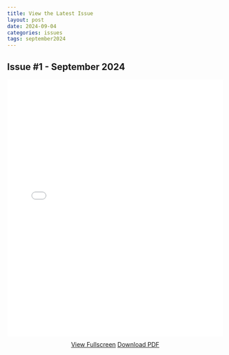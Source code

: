 ```yaml
---
title: View the Latest Issue
layout: post
date: 2024-09-04
categories: issues
tags: september2024
---
```

## Issue #1 - September 2024

<iframe src="{{ '/assets/issues/zine_5_final.pdf' | relative_url }}" width="100%" height="600px" style="border: none;">Your browser does not support iframes. <a href="{{ '/zine/assets/issues/zine_5_final.pdf' | relative_url }}">Click here to view the PDF</a></iframe><div style="text-align: center; margin-top: 10px;"><a href="{{ '/assets/issues/zine_5_final.pdf' | relative_url }}" target="_blank" class="btn">View Fullscreen</a> <a href="{{ '/assets/issues/zine_5_final.pdf' | relative_url }}" download="" class="btn">Download PDF</a></div>